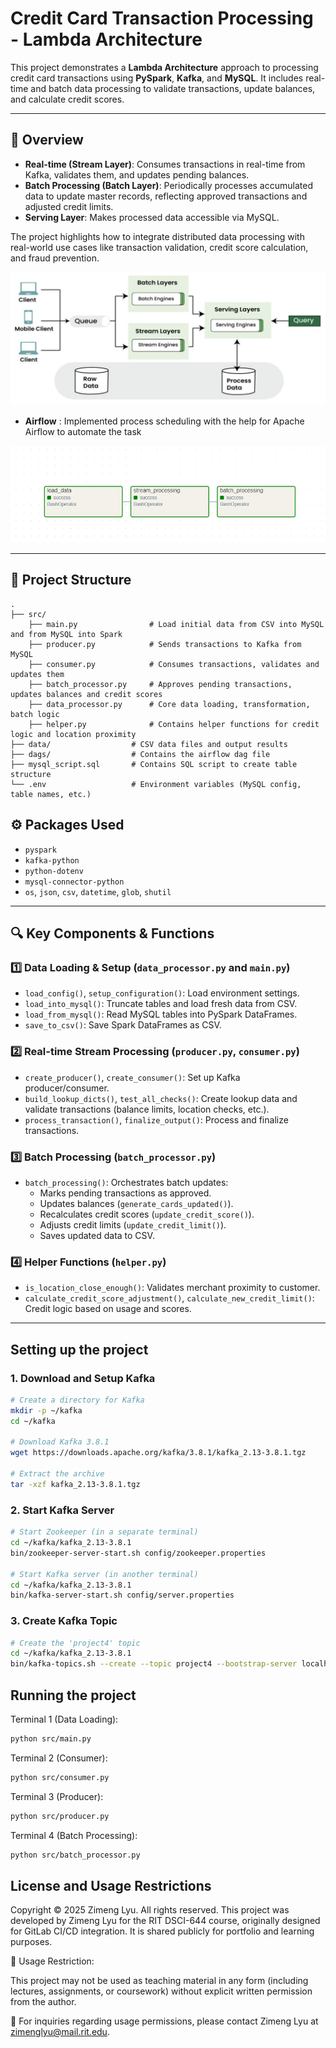 # Credit Card Transaction Processing - Lambda Architecture

This project demonstrates a **Lambda Architecture** approach to processing credit card transactions using **PySpark**, **Kafka**, and **MySQL**. It includes real-time and batch data processing to validate transactions, update balances, and calculate credit scores.

---

## 🚀 Overview

- **Real-time (Stream Layer)**: Consumes transactions in real-time from Kafka, validates them, and updates pending balances.
- **Batch Processing (Batch Layer)**: Periodically processes accumulated data to update master records, reflecting approved transactions and adjusted credit limits.
- **Serving Layer**: Makes processed data accessible via MySQL.

The project highlights how to integrate distributed data processing with real-world use cases like transaction validation, credit score calculation, and fraud prevention.

![alt text](image_banking.png)

- **Airflow** : Implemented process scheduling with the help for Apache Airflow to automate the task

![alt text](image.png)

---

## 📁 Project Structure

```
.
├── src/
    ├── main.py                # Load initial data from CSV into MySQL and from MySQL into Spark
    ├── producer.py            # Sends transactions to Kafka from MySQL
    ├── consumer.py            # Consumes transactions, validates and updates them
    ├── batch_processor.py     # Approves pending transactions, updates balances and credit scores
    ├── data_processor.py      # Core data loading, transformation, batch logic
    ├── helper.py              # Contains helper functions for credit logic and location proximity
├── data/                  # CSV data files and output results
├── dags/                  # Contains the airflow dag file
├── mysql_script.sql       # Contains SQL script to create table structure
└── .env                   # Environment variables (MySQL config, table names, etc.)
```

## :gear: Packages Used

- `pyspark`
- `kafka-python`
- `python-dotenv`
- `mysql-connector-python`
- `os`, `json`, `csv`, `datetime`, `glob`, `shutil`

---

## 🔍 Key Components & Functions

### 1️⃣ Data Loading & Setup (`data_processor.py` and `main.py`)

- `load_config()`, `setup_configuration()`: Load environment settings.
- `load_into_mysql()`: Truncate tables and load fresh data from CSV.
- `load_from_mysql()`: Read MySQL tables into PySpark DataFrames.
- `save_to_csv()`: Save Spark DataFrames as CSV.

### 2️⃣ Real-time Stream Processing (`producer.py`, `consumer.py`)

- `create_producer()`, `create_consumer()`: Set up Kafka producer/consumer.
- `build_lookup_dicts()`, `test_all_checks()`: Create lookup data and validate transactions (balance limits, location checks, etc.).
- `process_transaction()`, `finalize_output()`: Process and finalize transactions.

### 3️⃣ Batch Processing (`batch_processor.py`)

- `batch_processing()`: Orchestrates batch updates:
  - Marks pending transactions as approved.
  - Updates balances (`generate_cards_updated()`).
  - Recalculates credit scores (`update_credit_score()`).
  - Adjusts credit limits (`update_credit_limit()`).
  - Saves updated data to CSV.

### 4️⃣ Helper Functions (`helper.py`)

- `is_location_close_enough()`: Validates merchant proximity to customer.
- `calculate_credit_score_adjustment()`, `calculate_new_credit_limit()`: Credit logic based on usage and scores.

---

## Setting up the project

### 1. Download and Setup Kafka

```bash
# Create a directory for Kafka
mkdir -p ~/kafka
cd ~/kafka

# Download Kafka 3.8.1
wget https://downloads.apache.org/kafka/3.8.1/kafka_2.13-3.8.1.tgz

# Extract the archive
tar -xzf kafka_2.13-3.8.1.tgz
```

### 2. Start Kafka Server

```bash
# Start Zookeeper (in a separate terminal)
cd ~/kafka/kafka_2.13-3.8.1
bin/zookeeper-server-start.sh config/zookeeper.properties

# Start Kafka server (in another terminal)
cd ~/kafka/kafka_2.13-3.8.1
bin/kafka-server-start.sh config/server.properties
```
### 3. Create Kafka Topic

```bash
# Create the 'project4' topic
cd ~/kafka/kafka_2.13-3.8.1
bin/kafka-topics.sh --create --topic project4 --bootstrap-server localhost:9092 --partitions 1 --replication-factor 1
```

## Running the project

Terminal 1 (Data Loading):
```bash
python src/main.py
```

Terminal 2 (Consumer):
```bash
python src/consumer.py
```

Terminal 3 (Producer):
```bash
python src/producer.py
```

Terminal 4 (Batch Processing):
```bash
python src/batch_processor.py
```


## License and Usage Restrictions

Copyright © 2025 Zimeng Lyu. All rights reserved.
This project was developed by Zimeng Lyu for the RIT DSCI-644 course, originally designed for GitLab CI/CD integration. It is shared publicly for portfolio and learning purposes.

🚫 Usage Restriction:

This project may not be used as teaching material in any form (including lectures, assignments, or coursework) without explicit written permission from the author.

📩 For inquiries regarding usage permissions, please contact Zimeng Lyu at zimenglyu@mail.rit.edu.